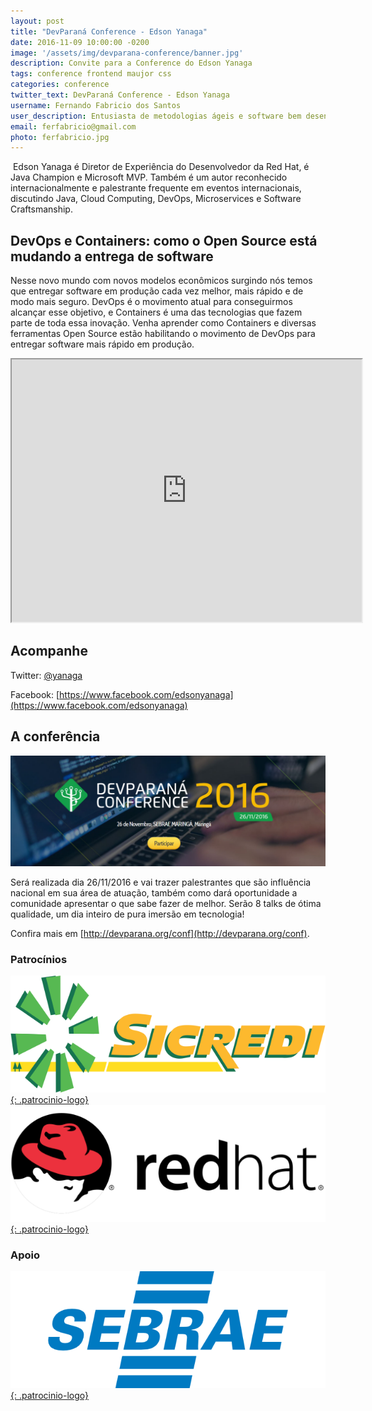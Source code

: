 ```yaml
---
layout: post
title: "DevParaná Conference - Edson Yanaga"
date: 2016-11-09 10:00:00 -0200
image: '/assets/img/devparana-conference/banner.jpg'
description: Convite para a Conference do Edson Yanaga
tags: conference frontend maujor css
categories: conference
twitter_text: DevParaná Conference - Edson Yanaga
username: Fernando Fabricio dos Santos
user_description: Entusiasta de metodologias ágeis e software bem desenvolvido!
email: ferfabricio@gmail.com
photo: ferfabricio.jpg
---
```

​
Edson Yanaga é Diretor de Experiência do Desenvolvedor da Red Hat, é Java Champion e Microsoft MVP. Também é um autor reconhecido internacionalmente e palestrante frequente em eventos internacionais, discutindo Java, Cloud Computing, DevOps, Microservices e Software Craftsmanship.

## DevOps e Containers: como o Open Source está mudando a entrega de software

Nesse novo mundo com novos modelos econômicos surgindo nós temos que entregar software em produção cada vez melhor, mais rápido e de modo mais seguro. DevOps é o movimento atual para conseguirmos alcançar esse objetivo, e Containers é uma das tecnologias que fazem parte de toda essa inovação. Venha aprender como Containers e diversas ferramentas Open Source estão habilitando o movimento de DevOps para entregar software mais rápido em produção.

<iframe width="560" height="420" src="http://www.youtube.com/embed/uVcSZ6YZd_4?color=white&theme=light"></iframe>

## Acompanhe

Twitter: [@yanaga](https://twitter.com/yanaga)

Facebook: [https://www.facebook.com/edsonyanaga](https://www.facebook.com/edsonyanaga)
​

## A conferência
[![DevParaná Conference 2016](/assets/img/posts/devparana-conference/banner.png)](http://devparana.org/conf)

Será realizada dia 26/11/2016 e vai trazer palestrantes que são influência nacional em sua área de atuação, também como dará oportunidade a comunidade apresentar o que sabe fazer de melhor.
Serão 8 talks de ótima qualidade, um dia inteiro de pura imersão em tecnologia!

Confira mais em [http://devparana.org/conf](http://devparana.org/conf).

### Patrocínios
[![Sicredi](/assets/img/posts/devparana-conference/sicredi.png){: .patrocinio-logo}](https://www.sicredi.com.br)
[![RedHat](/assets/img/posts/devparana-conference/redhat.png){: .patrocinio-logo}](https://www.redhat.com)

### Apoio
[![Sebrae](/assets/img/posts/devparana-conference/sebrae.png){: .patrocinio-logo}](http://www.sebraepr.com.br/)